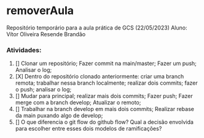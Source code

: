 # removerAula
Repositório temporário para a aula prática de GCS (22/05/2023)
Aluno: Vítor Oliveira Resende Brandão

### Atividades:
1. [] Clonar um repositório; Fazer commit na main/master; Fazer um push; Analisar o log;
2. [X] Dentro do repositório clonado anteriormente: criar uma branch remota; trabalhar nessa branch localmente; realizar dois commits; fazer o push;  analisar o log;
3. [] Mudar para principal; realizar mais dois commits; Fazer push; Fazer merge com a branch develop; Atualizar o remoto;
4. [] Trabalhar na branch develop em mais dois commits; Realizar rebase da main puxando algo de develop;
5. [] O que diferencia o git flow do github flow? Qual a decisão envolvida para escolher entre esses dois modelos de ramificações?